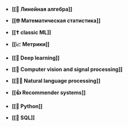 - **[[🧮 Линейная алгебра]]**

- **[[🤓 Математическая статистика]]**

- **[[☦️ classic ML]]**

- **[[📈 Метрики]]**

- **[[🤯 Deep learning]]**

- **[[👀 Computer vision and signal processing]]**

- **[[🏳️‍🌈 Natural language processing]]**
  
- **[[👍 Recommender systems]]**
  
- **[[🐍 Python]]**
  
- **[[💽 SQL]]**
